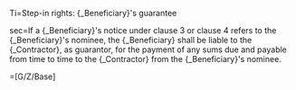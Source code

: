 Ti=Step-in rights: {_Beneficiary}'s guarantee

sec=If a {_Beneficiary}'s notice under clause 3 or clause 4 refers to the {_Beneficiary}'s nominee, the {_Beneficiary} shall be liable to the {_Contractor}, as guarantor, for the payment of any sums due and payable from time to time to the {_Contractor} from the {_Beneficiary}'s nominee.

=[G/Z/Base]

